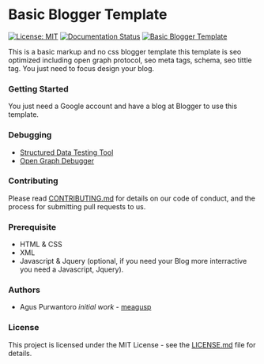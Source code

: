 # Basic Blogger Template

[![License: MIT](https://img.shields.io/badge/License-MIT-yellow.svg)](https://opensource.org/licenses/MIT) [![Documentation Status](https://readthedocs.org/projects/basic-blogger-template/badge/?version=latest)](http://basic-blogger-template.readthedocs.io/en/latest/?badge=latest) 
[![Basic Blogger Template](https://img.shields.io/appveyor/ci/gruntjs/grunt.svg)](https://github.com/meagusp/basic-blogger-template/)

This is a basic markup and no css blogger template this template is seo optimized including open graph protocol, seo meta tags, schema, seo tittle tag. You just need to focus design your blog.

### Getting Started

You just need a Google account and have a blog at Blogger to use this template.

### Debugging

* [Structured Data Testing Tool](https://search.google.com/structured-data/testing-tool?hl=id)
* [Open Graph Debugger](https://developers.facebook.com/tools/debug/)

### Contributing

Please read [CONTRIBUTING.md](CONTRIBUTING.md) for details on our code of conduct, and the process for submitting pull requests to us.

### Prerequisite

* HTML & CSS
* XML
* Javascript & Jquery (optional, if you need your Blog more interractive you need a Javascript, Jquery).

### Authors

* Agus Purwantoro *initial work* - [meagusp](https://github.com/meagusp)

### License

This project is licensed under the MIT License - see the [LICENSE.md](LICENSE.md) file for details.
